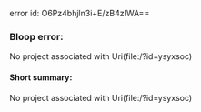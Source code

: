 error id: O6Pz4bhjln3i+E/zB4zIWA==
### Bloop error:

No project associated with Uri(file:<WORKSPACE>/?id=ysyxsoc)
#### Short summary: 

No project associated with Uri(file:<WORKSPACE>/?id=ysyxsoc)